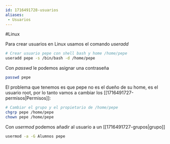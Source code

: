 ```yaml
---
id: 1716491728-usuarios
aliases:
 - Usuarios
---
```


#Linux 

Para crear usuarios en Linux usamos el comando *useradd*

```bash
# Crear usuario pepe con shell bash y home /home/pepe
useradd pepe -s /bin/bash -d /home/pepe
```

Con *passwd* le podemos asignar una contraseña

```bash
passwd pepe
```

El problema que tenemos es que pepe no es el dueño de su home, es el usuario root, por lo tanto vamos a cambiar los [[1716491727-permisos|Permisos]]:

```bash
# Cambiar el grupo y el propietario de /home/pepe
chgrp pepe /home/pepe
chown pepe /home/pepe
```

Con *usermod* podemos añadir al usuario a un [[1716491727-grupos|grupo]]

```bash
usermod -a -G Alumnos pepe
```